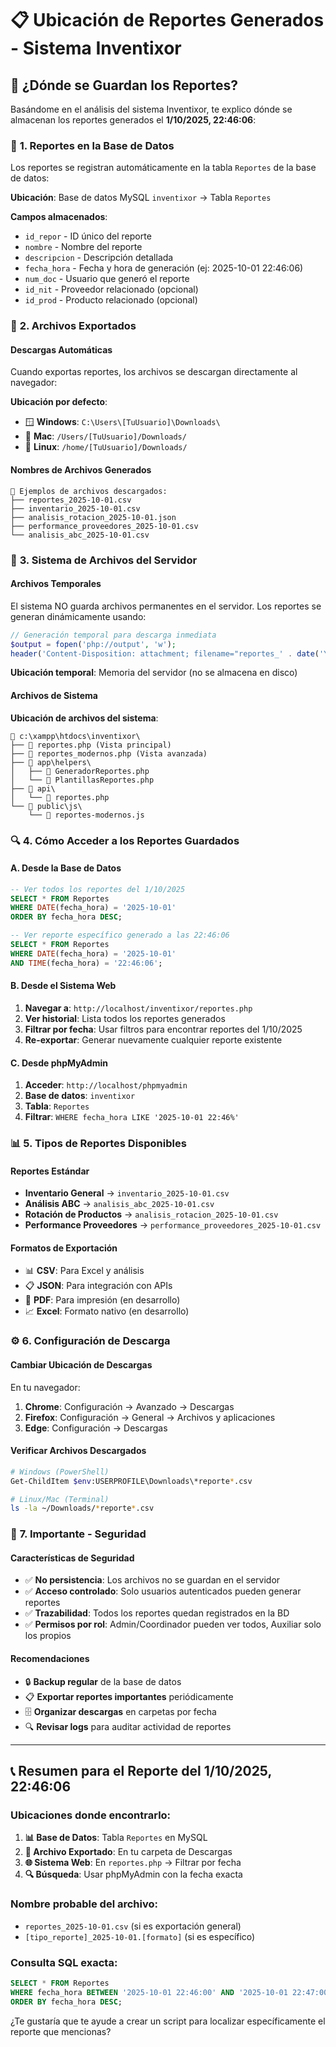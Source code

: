 # 📋 Ubicación de Reportes Generados - Sistema Inventixor

## 📍 **¿Dónde se Guardan los Reportes?**

Basándome en el análisis del sistema Inventixor, te explico dónde se almacenan los reportes generados el **1/10/2025, 22:46:06**:

### 🎯 **1. Reportes en la Base de Datos**
Los reportes se registran automáticamente en la tabla `Reportes` de la base de datos:

**Ubicación**: Base de datos MySQL `inventixor` → Tabla `Reportes`

**Campos almacenados**:
- `id_repor` - ID único del reporte
- `nombre` - Nombre del reporte
- `descripcion` - Descripción detallada
- `fecha_hora` - Fecha y hora de generación (ej: 2025-10-01 22:46:06)
- `num_doc` - Usuario que generó el reporte
- `id_nit` - Proveedor relacionado (opcional)
- `id_prod` - Producto relacionado (opcional)

### 📁 **2. Archivos Exportados**

#### **Descargas Automáticas**
Cuando exportas reportes, los archivos se descargan directamente al navegador:

**Ubicación por defecto**: 
- 🪟 **Windows**: `C:\Users\[TuUsuario]\Downloads\`
- 🍎 **Mac**: `/Users/[TuUsuario]/Downloads/`
- 🐧 **Linux**: `/home/[TuUsuario]/Downloads/`

#### **Nombres de Archivos Generados**
```
📄 Ejemplos de archivos descargados:
├── reportes_2025-10-01.csv
├── inventario_2025-10-01.csv
├── analisis_rotacion_2025-10-01.json
├── performance_proveedores_2025-10-01.csv
└── analisis_abc_2025-10-01.csv
```

### 🔧 **3. Sistema de Archivos del Servidor**

#### **Archivos Temporales**
El sistema NO guarda archivos permanentes en el servidor. Los reportes se generan dinámicamente usando:

```php
// Generación temporal para descarga inmediata
$output = fopen('php://output', 'w');
header('Content-Disposition: attachment; filename="reportes_' . date('Y-m-d') . '.csv"');
```

**Ubicación temporal**: Memoria del servidor (no se almacena en disco)

#### **Archivos de Sistema**
**Ubicación de archivos del sistema**:
```
📂 c:\xampp\htdocs\inventixor\
├── 📄 reportes.php (Vista principal)
├── 📄 reportes_modernos.php (Vista avanzada)
├── 📁 app\helpers\
│   ├── 📄 GeneradorReportes.php
│   └── 📄 PlantillasReportes.php
├── 📁 api\
│   └── 📄 reportes.php
└── 📁 public\js\
    └── 📄 reportes-modernos.js
```

### 🔍 **4. Cómo Acceder a los Reportes Guardados**

#### **A. Desde la Base de Datos**
```sql
-- Ver todos los reportes del 1/10/2025
SELECT * FROM Reportes 
WHERE DATE(fecha_hora) = '2025-10-01' 
ORDER BY fecha_hora DESC;

-- Ver reporte específico generado a las 22:46:06
SELECT * FROM Reportes 
WHERE DATE(fecha_hora) = '2025-10-01' 
AND TIME(fecha_hora) = '22:46:06';
```

#### **B. Desde el Sistema Web**
1. **Navegar a**: `http://localhost/inventixor/reportes.php`
2. **Ver historial**: Lista todos los reportes generados
3. **Filtrar por fecha**: Usar filtros para encontrar reportes del 1/10/2025
4. **Re-exportar**: Generar nuevamente cualquier reporte existente

#### **C. Desde phpMyAdmin**
1. **Acceder**: `http://localhost/phpmyadmin`
2. **Base de datos**: `inventixor`
3. **Tabla**: `Reportes`
4. **Filtrar**: `WHERE fecha_hora LIKE '2025-10-01 22:46%'`

### 📊 **5. Tipos de Reportes Disponibles**

#### **Reportes Estándar**
- **Inventario General** → `inventario_2025-10-01.csv`
- **Análisis ABC** → `analisis_abc_2025-10-01.csv`
- **Rotación de Productos** → `analisis_rotacion_2025-10-01.csv`
- **Performance Proveedores** → `performance_proveedores_2025-10-01.csv`

#### **Formatos de Exportación**
- 📊 **CSV**: Para Excel y análisis
- 📋 **JSON**: Para integración con APIs
- 📄 **PDF**: Para impresión (en desarrollo)
- 📈 **Excel**: Formato nativo (en desarrollo)

### ⚙️ **6. Configuración de Descarga**

#### **Cambiar Ubicación de Descargas**
En tu navegador:
1. **Chrome**: Configuración → Avanzado → Descargas
2. **Firefox**: Configuración → General → Archivos y aplicaciones
3. **Edge**: Configuración → Descargas

#### **Verificar Archivos Descargados**
```bash
# Windows (PowerShell)
Get-ChildItem $env:USERPROFILE\Downloads\*reporte*.csv

# Linux/Mac (Terminal)
ls -la ~/Downloads/*reporte*.csv
```

### 🚨 **7. Importante - Seguridad**

#### **Características de Seguridad**
- ✅ **No persistencia**: Los archivos no se guardan en el servidor
- ✅ **Acceso controlado**: Solo usuarios autenticados pueden generar reportes
- ✅ **Trazabilidad**: Todos los reportes quedan registrados en la BD
- ✅ **Permisos por rol**: Admin/Coordinador pueden ver todos, Auxiliar solo los propios

#### **Recomendaciones**
- 🔒 **Backup regular** de la base de datos
- 📋 **Exportar reportes importantes** periódicamente
- 🗄️ **Organizar descargas** en carpetas por fecha
- 🔍 **Revisar logs** para auditar actividad de reportes

---

## 📞 **Resumen para el Reporte del 1/10/2025, 22:46:06**

### **Ubicaciones donde encontrarlo**:

1. **📊 Base de Datos**: Tabla `Reportes` en MySQL
2. **💾 Archivo Exportado**: En tu carpeta de Descargas
3. **🌐 Sistema Web**: En `reportes.php` → Filtrar por fecha
4. **🔍 Búsqueda**: Usar phpMyAdmin con la fecha exacta

### **Nombre probable del archivo**:
- `reportes_2025-10-01.csv` (si es exportación general)
- `[tipo_reporte]_2025-10-01.[formato]` (si es específico)

### **Consulta SQL exacta**:
```sql
SELECT * FROM Reportes 
WHERE fecha_hora BETWEEN '2025-10-01 22:46:00' AND '2025-10-01 22:47:00'
ORDER BY fecha_hora DESC;
```

¿Te gustaría que te ayude a crear un script para localizar específicamente el reporte que mencionas?